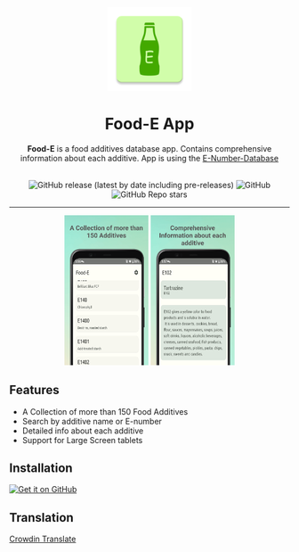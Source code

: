 <div align="center">
  <img width="150" src="/logo.png" alt="App icon">
  <h1 align="center">Food-E App</h1>
  <b>Food-E</b> is a food additives database app.
  Contains comprehensive information about each additive.
  App is using the <a href="https://github.com/SuhasDissa/E-Number-Database">E-Number-Database</a><br><br>
</div>

<div align="center">

![GitHub release (latest by date including pre-releases)](https://img.shields.io/github/v/release/SuhasDissa/Food-E-App?include_prereleases)
![GitHub](https://img.shields.io/github/license/Suhasdissa/Food-E-App)
![GitHub Repo stars](https://img.shields.io/github/stars/Suhasdissa/Food-E-App)

</div>

---

<p align="center">
  <img src="./screenshots/Food-E-Screenshot1.png" style="max-width: 30%; width: auto" />
  <img src="./screenshots/Food-E-Screenshot2.png" style="max-width: 30%; width: auto" />
</p>

## Features

- A Collection of more than 150 Food Additives
- Search by additive name or E-number
- Detailed info about each additive
- Support for Large Screen tablets

## Installation

[<img src="https://github.com/machiav3lli/oandbackupx/blob/034b226cea5c1b30eb4f6a6f313e4dadcbb0ece4/badge_github.png"
    alt="Get it on GitHub"
    height="80">](https://github.com/SuhasDissa/Food-E-App/releases/latest)

## Translation

[Crowdin Translate](https://crowdin.com/project/food-e-app)
